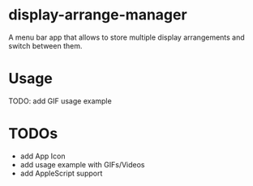 # display-arrange-manager
A menu bar app that allows to store multiple display arrangements and switch between them.

# Usage 
TODO: add GIF usage example

# TODOs
* add App Icon
* add usage example with GIFs/Videos
* add AppleScript support
